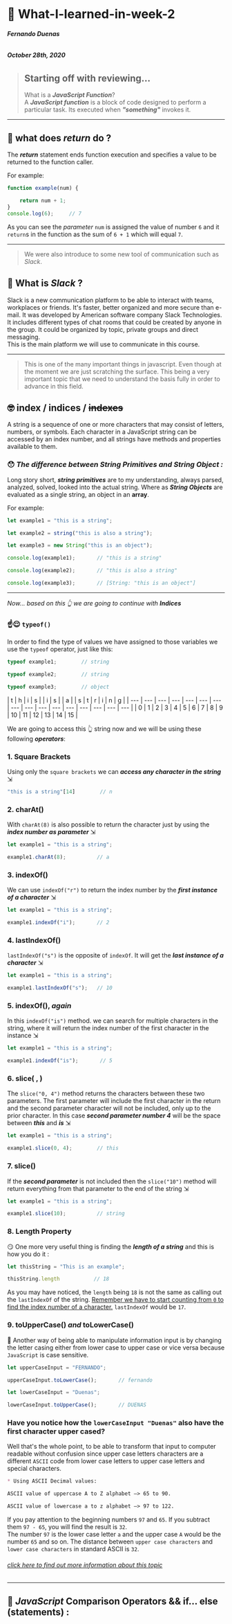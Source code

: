 # **🤫  What-I-learned-in-week-2**<br>
###### ***Fernando Duenas***
###### ***October 28th, 2020***
<!-- return, indices, Comparison Operators && if... else (statements), fizzBuzz, codewars-->
> ## **Starting off with reviewing...**<br>
> What is a ***JavaScript Function***?<br>
> A ***JavaScript function*** is a block of code designed to perform a particular task.
> Its executed when ***"something"*** invokes it.<br>

---

## **🧐 what does *return* do ?**<br>
The ***return*** statement ends function execution and specifies a value to be returned to the function caller.<br>

For example:
```javascript
function example(num) { 

    return num + 1;
}
console.log(6);     // 7
```
As you can see the *parameter* `num` is assigned the value of number `6` and it `return`s in the function as the sum of `6 + 1` which will equal `7`.<br>

---

> We were also introduce to some new tool of communication such as *Slack*.<br>

## **🤔 What is *Slack* ?**<br>
Slack is a new communication platform to be able to interact with teams, workplaces or friends. It's faster, better organized and more secure than e-mail. It was developed by American software company Slack Technologies. It includes different types of chat rooms that could be created by anyone in the group. It could be organized by topic, private groups and direct messaging.<br>
This is the main platform we will use to communicate in this course.<br>
 
 ---

> This is one of the many important things in javascript. Even though at the moment we are just scratching the surface. This being a very important topic that we need to understand the basis fully in order to advance in this field.<br>

## **🤓 index / indices / ~~indexes~~**<br>
 A string is a sequence of one or more characters that may consist of letters, numbers, or symbols.
 Each character in a JavaScript string can be accessed by an index number, and all strings have methods and properties available to them.<br>
 
 ### 😯 ***The difference between *String Primitives* and *String Object* :***<br>
Long story short, ***string primitives*** are to my understanding, always parsed, analyzed, solved, looked into the actual string. Where as ***String Objects*** are evaluated as a single string, an object in an **array**.<br>

For example:<br>

```javascript
let example1 = "this is a string";

let example2 = string("this is also a string");

let example3 = new String("this is an object");

console.log(example1);       // "this is a string"

console.log(example2);       // "this is also a string"

console.log(example3);       // [String: "this is an object"]
```

---

*Now... based on this 👆 we are going to continue with **Indices***
### ☝️😌 `typeof()`
 In order to find the type of values we have assigned to those variables we use the `typeof` operator, just like this:

```javascript
typeof example1;        // string

typeof example2;        // string

typeof example3;        // object
```
<a id="index"></a>
|  t  |  h  |  i  |  s  |     |  i  |  s  |     |  a  |     |  s  |  t  |  r  |  i  |  n  |  g  |
| --- | --- | --- | --- | --- | --- | --- | --- | --- | --- | --- | --- | --- | --- | --- | --- |
|  0  |  1  |  2  |  3  |  4  |  5  |  6  |  7  |  8  |  9  |  10 |  11 |  12 |  13 |  14 |  15 |   

We are going to access this 👆 string now and we will be using these following ***operators***:<br>
### **1. Square Brackets**<br> 
Using only the `square brackets` we can ***access any character in the string*** ⇲<br>
```javascript 
"this is a string"[14]        // n
```
### **2. charAt()**<br>
With `charAt(8)` is also possible to return the character just by using the ***index number as parameter*** ⇲<br>
```javascript 
let example1 = "this is a string";

example1.charAt(8);          // a
```
### **3. indexOf()**<br> 
We can use `indexOf("r")` to return the index number by the ***first instance of a character*** ⇲<br>
```javascript 
let example1 = "this is a string";

example1.indexOf("i");       // 2
```
### **4. lastIndexOf()**<br>
`lastIndexOf("s")` is the opposite of `indexOf`. It will get the ***last instance of a character*** ⇲<br>
```javascript 
let example1 = "this is a string";

example1.lastIndexOf("s");   // 10
```
### **5. indexOf()**, *again*<br>
In this `indexOf("is")` method. we can search for multiple characters in the string, where it will return the index number of the first character in the instance ⇲<br>
```javascript 
let example1 = "this is a string";

example1.indexOf("is");       // 5
```
### **6. slice( , )**<br>
The `slice("0, 4")` method returns the characters between these two parameters. The first parameter will include the first character in the return and the second parameter character will not be included, only up to the prior character. In this case ***second parameter number 4*** will be the space between ***this*** and ***is*** ⇲<br>
```javascript 
let example1 = "this is a string";

example1.slice(0, 4);        // this
```
### **7. slice()**<br>
If the ***second parameter*** is not included then the `slice("10")` method will return everything from that parameter to the end of the string ⇲<br>
```javascript 
let example1 = "this is a string";

example1.slice(10);          // string
```
### **8. Length Property**<br>
😏 One more very useful thing is finding the ***length of a string*** and this is how you do it :<br>

```javascript
let thisString = "This is an example";

thisString.length           // 18
```
As you may have noticed, the `length` being `18` is not the same as calling out the `lastIndexOf` of the string. [Remember we have to start counting from `0` to find the index number of a character.](#index) `lastIndexOf` would be `17`.<br>
### **9. toUpperCase()** *and* **toLowerCase()**
😬 Another way of being able to manipulate information input is by changing the letter casing either from lower case to upper case or vice versa because `JavaScript` is case sensitive.<br>
```javascript
let upperCaseInput = "FERNANDO";

upperCaseInput.toLowerCase();       // fernando

let lowerCaseInput = "Duenas";

lowerCaseInput.toUpperCase();       // DUENAS
```
### **Have you notice how the `lowerCaseInput "Duenas"` also have the first character upper cased?**<br>
Well that's the whole point, to be able to transform that input to computer readable without confusion since upper case letters characters are a different `ASCII` code from lower case letters to upper case letters and special characters.

```markdown
* Using ASCII Decimal values:

ASCII value of uppercase A to Z alphabet –> 65 to 90.

ASCII value of lowercase a to z alphabet –> 97 to 122.
```

If you pay attention to the beginning numbers `97` and `65`. If you subtract them `97 - 65`, you will find the result is `32`.<br>
The number `97` is the lower case letter `a` and the upper case `A` would be the number `65` and so on. The distance between `upper case characters` and `lower case characters` in standard ASCII is `32`. 

###### [click here to find out more information about this topic](https://en.wikipedia.org/wiki/ASCII#ASCII_printable_characters)

---

## **🥴 _JavaScript_ Comparison Operators && if... else (statements) :**<br>






